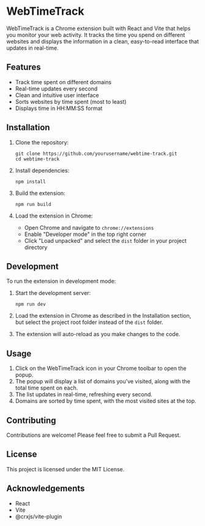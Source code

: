 # WebTimeTrack

WebTimeTrack is a Chrome extension built with React and Vite that helps you monitor your web activity. It tracks the time you spend on different websites and displays the information in a clean, easy-to-read interface that updates in real-time.

## Features

- Track time spent on different domains
- Real-time updates every second
- Clean and intuitive user interface
- Sorts websites by time spent (most to least)
- Displays time in HH:MM:SS format

## Installation

1. Clone the repository:
   ```
   git clone https://github.com/yourusername/webtime-track.git
   cd webtime-track
   ```

2. Install dependencies:
   ```
   npm install
   ```

3. Build the extension:
   ```
   npm run build
   ```

4. Load the extension in Chrome:
   - Open Chrome and navigate to `chrome://extensions`
   - Enable "Developer mode" in the top right corner
   - Click "Load unpacked" and select the `dist` folder in your project directory

## Development

To run the extension in development mode:

1. Start the development server:
   ```
   npm run dev
   ```

2. Load the extension in Chrome as described in the Installation section, but select the project root folder instead of the `dist` folder.

3. The extension will auto-reload as you make changes to the code.

## Usage

1. Click on the WebTimeTrack icon in your Chrome toolbar to open the popup.
2. The popup will display a list of domains you've visited, along with the total time spent on each.
3. The list updates in real-time, refreshing every second.
4. Domains are sorted by time spent, with the most visited sites at the top.

## Contributing

Contributions are welcome! Please feel free to submit a Pull Request.

## License

This project is licensed under the MIT License.

## Acknowledgements

- React
- Vite
- @crxjs/vite-plugin

